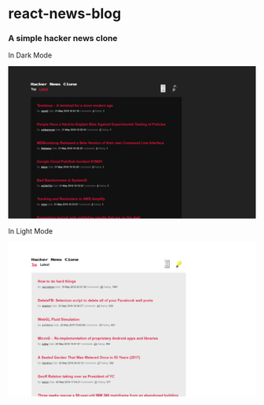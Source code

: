 # react-news-blog

### A simple hacker news clone

In Dark Mode

![In Dark Mode](https://github.com/OcelotDive/react-news-blog/blob/master/images/Hn.PNG)

In Light Mode

![In Light Mode](https://github.com/OcelotDive/react-news-blog/blob/master/images/hnLight.PNG)


